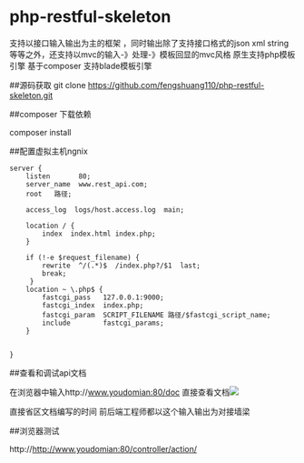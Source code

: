 # php-restful-skeleton
支持以接口输入输出为主的框架 ，同时输出除了支持接口格式的json xml string等等之外，还支持以mvc的输入-》处理-》模板回显的mvc风格
原生支持php模板引擎
基于composer 支持blade模板引擎



##源码获取
git clone https://github.com/fengshuang110/php-restful-skeleton.git


##composer 下载依赖

 composer install
 
##配置虚拟主机ngnix


	server {
        listen       80;
        server_name  www.rest_api.com;
        root   路径;
        
        access_log  logs/host.access.log  main;

        location / {
            index  index.html index.php;
        }

    	if (!-e $request_filename) {
	        rewrite  ^/(.*)$  /index.php?/$1  last;
	        break;
	     }  
        location ~ \.php$ {
            fastcgi_pass   127.0.0.1:9000;
            fastcgi_index  index.php;
            fastcgi_param  SCRIPT_FILENAME 路径/$fastcgi_script_name;
            include        fastcgi_params;
        }


    }

##查看和调试api文档

在浏览器中输入http://www.youdomian:80/doc
直接查看文档![](http://i.imgur.com/cm6INCt.png)

直接省区文档编写的时间 前后端工程师都以这个输入输出为对接墙梁



##浏览器测试

http://http://www.youdomian:80/controller/action/